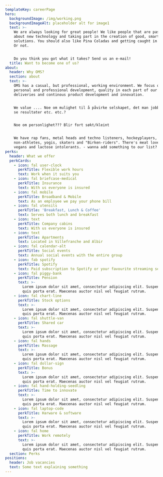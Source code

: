 ```yaml
---
templateKey: careerPage
hero:
  backgroundImage: /img/working.png
  backgroundImageAlt: placeholder alt for image1
  text: >-
    We are always looking for great people! We like people that are passionate
    about new technology and taking part in the creation of good, smart
    solutions. You should also like Pina Coladas and getting caught in the rain.
    Or not.


    Do you think you got what it takes? Send us an e-mail!
  title: Want to become one of us?
about:
  header: Why OMS?
  section: about
  text: >-
    OMS has a casual, but professional, working environment. We focus on
    personal and professional development, quality in each part of our
    deliveries and continous product development and innovation.


    We value .... Noe om mulighet til å påvirke selskapet, det man jobber med,
    se resultater etc. etc.?


    Noe om personlighet??? Blir fort søkt/kleint


    We have rap fans, metal heads and techno listeners, hockeyplayers,
    non-athletes, yogis, skaters and "Birken-riders". There's meat lovers,
    vegans and lactose intolerants. - wanna add something to our list?
perks:
  header: What we offer
  perkCards:
    - icon: fal user-clock
      perkTitle: Flexible work hours
      text: Work when it suits you
    - icon: fal briefcase-medical
      perkTitle: Insurance
      text: With us everyone is insured
    - icon: fal mobile
      perkTitle: Broadband & Mobile
      text: As an employee we pay your phone bill
    - icon: fal utensils
      perkTitle: 'Breakfast, Lunch & Coffee'
      text: Serves both lunch and breakfast
    - icon: text
      perkTitle: Company cabins
      text: With us everyone is insured
    - icon: text
      perkTitle: Apartments
      text: Located in Villefranche and Albir
    - icon: fal calendar-alt
      perkTitle: Social events
      text: Annual social events with the entire group
    - icon: fab spotify
      perkTitle: Spotify
      text: Paid subscription to Spotify or your favourite streaming service
    - icon: fal piggy-bank
      perkTitle: Pension
      text: >-
        Lorem ipsum dolor sit amet, consectetur adipiscing elit. Suspendisse
        quis porta erat. Maecenas auctor nisl vel feugiat rutrum.
    - icon: fal chart-line
      perkTitle: Stock options
      text: >-
        Lorem ipsum dolor sit amet, consectetur adipiscing elit. Suspendisse
        quis porta erat. Maecenas auctor nisl vel feugiat rutrum.
    - icon: fal shuttle-van
      perkTitle: Shared car
      text: >-
        Lorem ipsum dolor sit amet, consectetur adipiscing elit. Suspendisse
        quis porta erat. Maecenas auctor nisl vel feugiat rutrum.
    - icon: fal hands
      perkTitle: Massage
      text: >-
        Lorem ipsum dolor sit amet, consectetur adipiscing elit. Suspendisse
        quis porta erat. Maecenas auctor nisl vel feugiat rutrum.
    - icon: fal dollar-sign
      perkTitle: Bonus
      text: >-
        Lorem ipsum dolor sit amet, consectetur adipiscing elit. Suspendisse
        quis porta erat. Maecenas auctor nisl vel feugiat rutrum.
    - icon: fal hand-holding-seedling
      perkTitle: Time to innovate
      text: >-
        Lorem ipsum dolor sit amet, consectetur adipiscing elit. Suspendisse
        quis porta erat. Maecenas auctor nisl vel feugiat rutrum.
    - icon: fal laptop-code
      perkTitle: Harware & software
      text: >-
        Lorem ipsum dolor sit amet, consectetur adipiscing elit. Suspendisse
        quis porta erat. Maecenas auctor nisl vel feugiat rutrum.
    - icon: fal home
      perkTitle: Work remotely
      text: >-
        Lorem ipsum dolor sit amet, consectetur adipiscing elit. Suspendisse
        quis porta erat. Maecenas auctor nisl vel feugiat rutrum.
  section: Perks
positions:
  header: Job vacancies
  text: Some text explaining something
---
```

